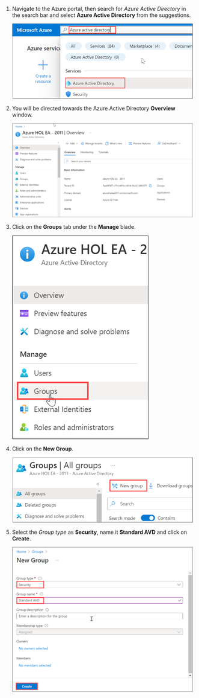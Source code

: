 1. Navigate to the Azure portal, then search for *Azure Active Directory* in the search bar and select **Azure Active Directory** from the suggestions.

    ![](media/ss4.png)
    
2. You will be directed towards the Azure Active Directory **Overview** window.

    ![](media/ss5.png)
    
3. Click on the **Groups** tab under the **Manage** blade.

    ![](media/ss6.png)
    
4. Click on the **New Group**.

    ![](media/ss7.png)
    
5. Select the *Group type* as **Security**, name it **Standard AVD** and click on **Create**.

    ![](media/ss8.png)

